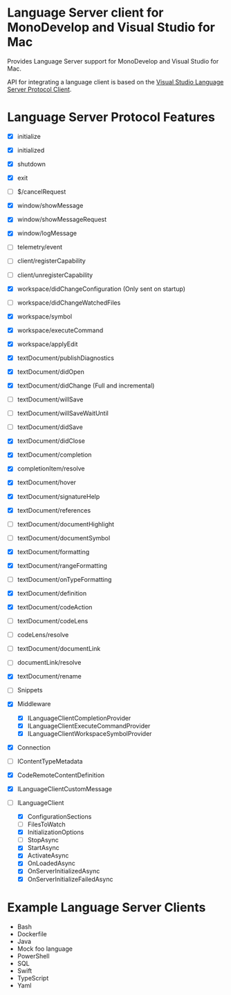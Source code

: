 # Language Server client for MonoDevelop and Visual Studio for Mac

Provides Language Server support for MonoDevelop and Visual Studio for Mac.

API for integrating a language client is based on the [Visual Studio Language Server Protocol Client](https://docs.microsoft.com/en-us/visualstudio/extensibility/adding-an-lsp-extension).

# Language Server Protocol Features

 - [x] initialize
 - [x] initialized
 - [x] shutdown
 - [x] exit
 - [ ] $/cancelRequest
 - [x] window/showMessage
 - [x] window/showMessageRequest
 - [x] window/logMessage
 - [ ] telemetry/event
 - [ ] client/registerCapability
 - [ ] client/unregisterCapability
 - [x] workspace/didChangeConfiguration (Only sent on startup)
 - [ ] workspace/didChangeWatchedFiles
 - [x] workspace/symbol
 - [x] workspace/executeCommand
 - [x] workspace/applyEdit
 - [x] textDocument/publishDiagnostics
 - [x] textDocument/didOpen
 - [x] textDocument/didChange (Full and incremental)
 - [ ] textDocument/willSave
 - [ ] textDocument/willSaveWaitUntil
 - [ ] textDocument/didSave
 - [x] textDocument/didClose
 - [x] textDocument/completion
 - [x] completionItem/resolve
 - [x] textDocument/hover
 - [x] textDocument/signatureHelp
 - [x] textDocument/references
 - [ ] textDocument/documentHighlight
 - [ ] textDocument/documentSymbol
 - [x] textDocument/formatting
 - [x] textDocument/rangeFormatting
 - [ ] textDocument/onTypeFormatting
 - [x] textDocument/definition
 - [x] textDocument/codeAction
 - [ ] textDocument/codeLens
 - [ ] codeLens/resolve
 - [ ] textDocument/documentLink
 - [ ] documentLink/resolve
 - [x] textDocument/rename
 
 - [ ] Snippets

 - [x] Middleware
   - [x] ILanguageClientCompletionProvider
   - [x] ILanguageClientExecuteCommandProvider
   - [x] ILanguageClientWorkspaceSymbolProvider
 - [x] Connection
 - [ ] IContentTypeMetadata
 - [x] CodeRemoteContentDefinition
 - [x] ILanguageClientCustomMessage
 - [ ] ILanguageClient
   - [x] ConfigurationSections
   - [ ] FilesToWatch
   - [x] InitializationOptions
   - [ ] StopAsync
   - [x] StartAsync
   - [x] ActivateAsync
   - [x] OnLoadedAsync
   - [x] OnServerInitializedAsync
   - [x] OnServerInitializeFailedAsync

# Example Language Server Clients

 - Bash
 - Dockerfile
 - Java
 - Mock foo language
 - PowerShell
 - SQL
 - Swift
 - TypeScript
 - Yaml
 
